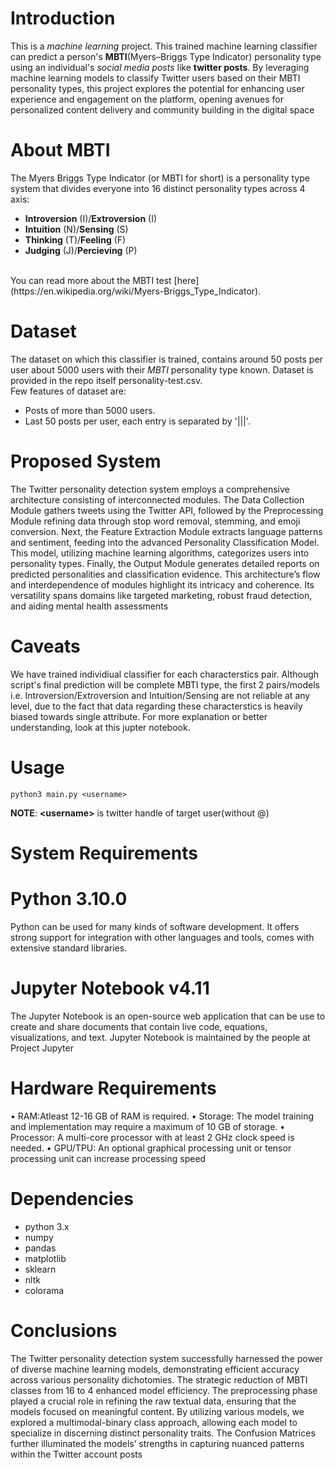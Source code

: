 # Introduction
This is a *machine learning* project. This trained machine learning classifier can predict a person's **MBTI**(Myers–Briggs Type Indicator)
personality type using an individual's *social media posts* like **twitter posts**.  By leveraging machine learning models to classify Twitter users
 based on their MBTI personality types, this project explores the potential for enhancing user experience and engagement on the platform, opening avenues for personalized content delivery and community building in the digital space
 
# About MBTI
The Myers Briggs Type Indicator (or MBTI for short) is a personality type system that divides everyone into 16 distinct personality types across 4 axis:
* **Introversion** (I)/**Extroversion** (I)
* **Intuition** (N)/**Sensing** (S)
* **Thinking** (T)/**Feeling** (F)
* **Judging** (J)/**Percieving** (P)
<br>
You can read more about the MBTI test [here](https://en.wikipedia.org/wiki/Myers-Briggs_Type_Indicator).

# Dataset
The dataset on which this classifier is trained, contains around 50 posts per user about 5000 users with their *MBTI*
personality type known. Dataset is provided in the repo itself personality-test.csv.
<br>
Few features of dataset are:
* Posts of more than 5000 users.
* Last 50 posts per user, each entry is separated by '|||'.

# Proposed System
 The Twitter personality detection system employs a comprehensive architecture consisting
 of interconnected modules. The Data Collection Module gathers tweets using the Twitter API,
 followed by the Preprocessing Module refining data through stop word removal, stemming,
 and emoji conversion. Next, the Feature Extraction Module extracts language patterns and
 sentiment, feeding into the advanced Personality Classification Model. This model, utilizing
 machine learning algorithms, categorizes users into personality types. Finally, the Output
 Module generates detailed reports on predicted personalities and classification evidence. This
 architecture’s flow and interdependence of modules highlight its intricacy and coherence. Its
 versatility spans domains like targeted marketing, robust fraud detection, and aiding mental
 health assessments

# Caveats
We have trained individiual classifier for each characterstics pair. Although script's final prediction will be complete MBTI type, the first 2
pairs/models i.e. Introversion/Extroversion and Intuition/Sensing are not reliable at any level, due to the fact that data regarding these characterstics
is heavily biased towards single attribute. For more explanation or better understanding, look at this jupter notebook.


# Usage
```
python3 main.py <username>
```
**NOTE**: **&lt;username&gt;** is twitter handle of target user(without @)

# System Requirements
# Python 3.10.0
 Python can be used for many kinds of software development. It offers strong support for
 integration with other languages and tools, comes with extensive standard libraries.
 
# Jupyter Notebook v4.11
 The Jupyter Notebook is an open-source web application that can be use to create and
 share documents that contain live code, equations, visualizations, and text. Jupyter Notebook
 is maintained by the people at Project Jupyter
# Hardware Requirements
 • RAM:Atleast 12-16 GB of RAM is required.
 • Storage: The model training and implementation may require a maximum of 10 GB of
 storage.
 • Processor: A multi-core processor with at least 2 GHz clock speed is needed.
 • GPU/TPU: An optional graphical processing unit or tensor processing unit can increase
 processing speed

# Dependencies
* python 3.x
* numpy
* pandas
* matplotlib
* sklearn
* nltk
* colorama

# Conclusions
 The Twitter personality detection system successfully harnessed the power of diverse
 machine learning models, demonstrating efficient accuracy across various personality dichotomies.
 The strategic reduction of MBTI classes from 16 to 4 enhanced model efficiency. The
 preprocessing phase played a crucial role in refining the raw textual data, ensuring that the
 models focused on meaningful content. By utilizing various models, we explored a multimodal-binary class approach, allowing
 each model to specialize in discerning distinct personality traits. The Confusion Matrices
 further illuminated the models’ strengths in capturing nuanced patterns within the Twitter
 account posts
